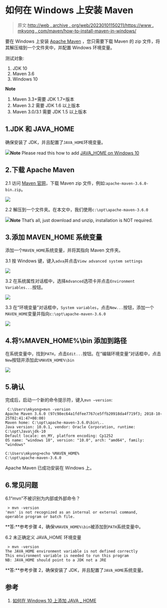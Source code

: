 # 如何在 Windows 上安装 Maven

> 原文:[http://web . archive . org/web/20230101150211/https://www . mkyong . com/maven/how-to-install-maven-in-windows/](http://web.archive.org/web/20230101150211/https://www.mkyong.com/maven/how-to-install-maven-in-windows/)

要在 Windows 上安装 [Apache Maven](http://web.archive.org/web/20221119051918/https://maven.apache.org/) ，您只需要下载 Maven 的 zip 文件，将其解压缩到一个文件夹中，并配置 Windows 环境变量。

测试对象:

1.  JDK 10
2.  Maven 3.6
3.  Windows 10

**Note**

1.  Maven 3.3+需要 JDK 1.7+版本
2.  Maven 3.2 需要 JDK 1.6 以上版本
3.  Maven 3.0/3.1 需要 JDK 1.5 以上版本

## 1.JDK 和 JAVA_HOME

确保安装了 JDK，并且配置了`JAVA_HOME`环境变量。

![](../Images/be34336a73b56f8d19bd74212fa0b28f.png)**Note**
Please read this how to add [JAVA_HOME on Windows 10](http://web.archive.org/web/20221119051918/https://www.mkyong.com/java/how-to-set-java_home-on-windows-10/)

## 2.下载 Apache Maven

2.1 访问 [Maven 官网](http://web.archive.org/web/20221119051918/https://maven.apache.org/download.cgi)，下载 Maven zip 文件，例如:`apache-maven-3.6.0-bin.zip`。

![](../Images/4e9f7f38193740b7b4059f977dac6901.png)

2.2 解压到一个文件夹。在本文中，我们使用`c:\opt\apache-maven-3.6.0`

![](../Images/267a6d4f1d4d9b3bcf075ef41ecc50cf.png)**Note**
That’s all, just download and unzip, installation is NOT required.

## 3.添加 MAVEN_HOME 系统变量

添加一个`MAVEN_HOME`系统变量，并将其指向 Maven 文件夹。

3.1 按 Windows 键，键入`adva`并点击`View advanced system settings`

![](../Images/b4c7b406b0692e881ddacc84233e56b3.png)

3.2 在系统属性对话框中，选择`Advanced`选项卡并点击`Environment Variables...`按钮。

![](../Images/49846b4d5d33c40bc6fa440ab9eaa27b.png)

3.3 在“环境变量”对话框中，`System variables`，点击`New...`按钮，添加一个`MAVEN_HOME`变量并指向`c:\opt\apache-maven-3.6.0`

![](../Images/bd68ffea619d4349d474232b2063d3bd.png)

## 4.将%MAVEN_HOME%\bin 添加到路径

在系统变量中，找到`PATH`，点击`Edit...`按钮。在“编辑环境变量”对话框中，点击`New`按钮并添加此`%MAVEN_HOME%\bin`

![](../Images/fe986b85323f5cf2740926cba63775f1.png)

## 5.确认

完成后，启动一个新的命令提示符，键入`mvn –version`:

```
 C:\Users\mkyong>mvn -version
Apache Maven 3.6.0 (97c98ec64a1fdfee7767ce5ffb20918da4f719f3; 2018-10-25T02:41:47+08:00)
Maven home: C:\opt\apache-maven-3.6.0\bin\..
Java version: 10.0.1, vendor: Oracle Corporation, runtime: C:\opt\Java\jdk-10
Default locale: en_MY, platform encoding: Cp1252
OS name: "windows 10", version: "10.0", arch: "amd64", family: "windows"

C:\Users\mkyong>echo %MAVEN_HOME%
C:\opt\apache-maven-3.6.0 
```

Apache Maven 已成功安装在 Windows 上。

## 6.常见问题

6.1“mvn”不被识别为内部或外部命令？

```
 > mvn -version
'mvn' is not recognized as an internal or external command,
operable program or batch file. 
```

**答:**参考步骤 4，确保`%MAVEN_HOME%\bin`被添加到`PATH`系统变量中。

6.2 未正确定义 JAVA_HOME 环境变量

```
 > mvn -version
The JAVA_HOME environment variable is not defined correctly
This environment variable is needed to run this program
NB: JAVA_HOME should point to a JDK not a JRE 
```

**答:**参考步骤 2，确保安装了 JDK，并且配置了`JAVA_HOME`系统变量。

## 参考

1.  [如何在 Windows 10 上添加 JAVA _ HOME](http://web.archive.org/web/20221119051918/https://www.mkyong.com/java/how-to-set-java_home-on-windows-10/)

<input type="hidden" id="mkyong-current-postId" value="2099">